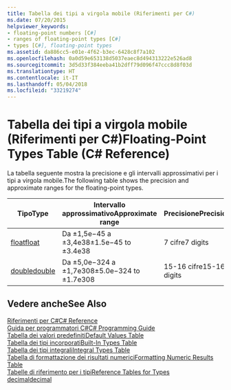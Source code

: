 ```yaml
---
title: Tabella dei tipi a virgola mobile (Riferimenti per C#)
ms.date: 07/20/2015
helpviewer_keywords:
- floating-point numbers [C#]
- ranges of floating-point types [C#]
- types [C#], floating-point types
ms.assetid: da886cc5-e01e-4f62-b3ec-6428c8f7a102
ms.openlocfilehash: 0a0d59e653138d5037eaec8d494313222e526ad8
ms.sourcegitcommit: 3d5d33f384eeba41b2dff79d096f47ccc8d8f03d
ms.translationtype: HT
ms.contentlocale: it-IT
ms.lasthandoff: 05/04/2018
ms.locfileid: "33219274"
---
```

# <a name="floating-point-types-table-c-reference"></a><span data-ttu-id="1c1ee-102">Tabella dei tipi a virgola mobile (Riferimenti per C#)</span><span class="sxs-lookup"><span data-stu-id="1c1ee-102">Floating-Point Types Table (C# Reference)</span></span>
<span data-ttu-id="1c1ee-103">La tabella seguente mostra la precisione e gli intervalli approssimativi per i tipi a virgola mobile.</span><span class="sxs-lookup"><span data-stu-id="1c1ee-103">The following table shows the precision and approximate ranges for the floating-point types.</span></span>  
  
|<span data-ttu-id="1c1ee-104">Tipo</span><span class="sxs-lookup"><span data-stu-id="1c1ee-104">Type</span></span>|<span data-ttu-id="1c1ee-105">Intervallo approssimativo</span><span class="sxs-lookup"><span data-stu-id="1c1ee-105">Approximate range</span></span>|<span data-ttu-id="1c1ee-106">Precisione</span><span class="sxs-lookup"><span data-stu-id="1c1ee-106">Precision</span></span>|  
|----------|-----------------------|---------------|  
|[<span data-ttu-id="1c1ee-107">float</span><span class="sxs-lookup"><span data-stu-id="1c1ee-107">float</span></span>](float.md)|<span data-ttu-id="1c1ee-108">Da ±1,5e−45 a ±3,4e38</span><span class="sxs-lookup"><span data-stu-id="1c1ee-108">±1.5e−45 to ±3.4e38</span></span>|<span data-ttu-id="1c1ee-109">7 cifre</span><span class="sxs-lookup"><span data-stu-id="1c1ee-109">7 digits</span></span>|  
|[<span data-ttu-id="1c1ee-110">double</span><span class="sxs-lookup"><span data-stu-id="1c1ee-110">double</span></span>](double.md)|<span data-ttu-id="1c1ee-111">Da ±5,0e−324 a ±1,7e308</span><span class="sxs-lookup"><span data-stu-id="1c1ee-111">±5.0e−324 to ±1.7e308</span></span>|<span data-ttu-id="1c1ee-112">15-16 cifre</span><span class="sxs-lookup"><span data-stu-id="1c1ee-112">15-16 digits</span></span>|  
  
## <a name="see-also"></a><span data-ttu-id="1c1ee-113">Vedere anche</span><span class="sxs-lookup"><span data-stu-id="1c1ee-113">See Also</span></span>  
 [<span data-ttu-id="1c1ee-114">Riferimenti per C#</span><span class="sxs-lookup"><span data-stu-id="1c1ee-114">C# Reference</span></span>](../../../csharp/language-reference/index.md)  
 [<span data-ttu-id="1c1ee-115">Guida per programmatori C#</span><span class="sxs-lookup"><span data-stu-id="1c1ee-115">C# Programming Guide</span></span>](../../../csharp/programming-guide/index.md)  
 [<span data-ttu-id="1c1ee-116">Tabella dei valori predefiniti</span><span class="sxs-lookup"><span data-stu-id="1c1ee-116">Default Values Table</span></span>](default-values-table.md)  
 [<span data-ttu-id="1c1ee-117">Tabella dei tipi incorporati</span><span class="sxs-lookup"><span data-stu-id="1c1ee-117">Built-In Types Table</span></span>](built-in-types-table.md)  
 [<span data-ttu-id="1c1ee-118">Tabella dei tipi integrali</span><span class="sxs-lookup"><span data-stu-id="1c1ee-118">Integral Types Table</span></span>](integral-types-table.md)  
 [<span data-ttu-id="1c1ee-119">Tabella di formattazione dei risultati numerici</span><span class="sxs-lookup"><span data-stu-id="1c1ee-119">Formatting Numeric Results Table</span></span>](formatting-numeric-results-table.md)  
 [<span data-ttu-id="1c1ee-120">Tabelle di riferimento per i tipi</span><span class="sxs-lookup"><span data-stu-id="1c1ee-120">Reference Tables for Types</span></span>](reference-tables-for-types.md)  
 [<span data-ttu-id="1c1ee-121">decimal</span><span class="sxs-lookup"><span data-stu-id="1c1ee-121">decimal</span></span>](decimal.md)
